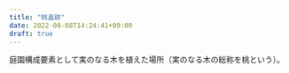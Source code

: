 ```yaml
---
title: "桃畠跡"
date: 2022-08-08T14:24:41+09:00
draft: true
---
```


庭園構成要素として実のなる木を植えた場所（実のなる木の総称を桃という）。
